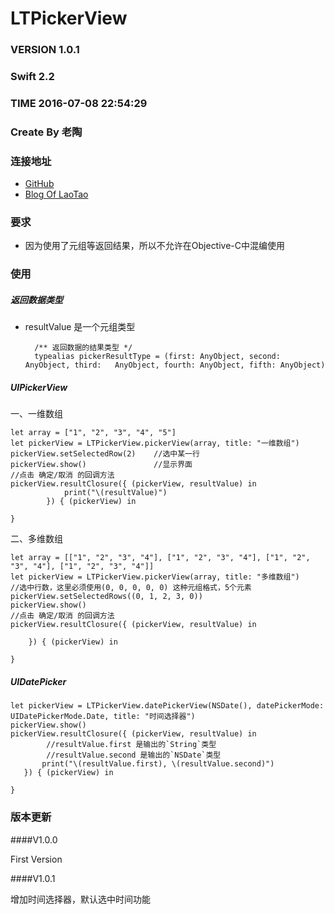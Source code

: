 # LTPickerView

### VERSION 1.0.1
### Swift 2.2
### TIME 2016-07-08 22:54:29
### Create By 老陶

### 连接地址
 * [GitHub](https://github.com/beyond521t/)
 * [Blog Of LaoTao](http://blog.devtao.com/2016/07/08/swift-LTPickerView/)
 
### 要求
*	因为使用了元组等返回结果，所以不允许在Objective-C中混编使用
 
### 使用
	
##### 返回数据类型

* resultValue 是一个元组类型
	
		/** 返回数据的结果类型 */
		typealias pickerResultType = (first: AnyObject, second: AnyObject, third: 	AnyObject, fourth: AnyObject, fifth: AnyObject)
	
		

##### UIPickerView

一、一维数组

	let array = ["1", "2", "3", "4", "5"]
    let pickerView = LTPickerView.pickerView(array, title: "一维数组")
    pickerView.setSelectedRow(2)	//选中某一行
    pickerView.show()				//显示界面
    //点击 确定/取消 的回调方法
    pickerView.resultClosure({ (pickerView, resultValue) in
                print("\(resultValue)")
            }) { (pickerView) in
                
    }

二、多维数组

	let array = [["1", "2", "3", "4"], ["1", "2", "3", "4"], ["1", "2", "3", "4"], ["1", "2", "3", "4"]]
    let pickerView = LTPickerView.pickerView(array, title: "多维数组")
    //选中行数，这里必须使用(0, 0, 0, 0, 0) 这种元组格式，5个元素
    pickerView.setSelectedRows((0, 1, 2, 3, 0))
    pickerView.show()
    //点击 确定/取消 的回调方法
    pickerView.resultClosure({ (pickerView, resultValue) in
           
        }) { (pickerView) in
            
    }    
        
##### UIDatePicker

	let pickerView = LTPickerView.datePickerView(NSDate(), datePickerMode: UIDatePickerMode.Date, title: "时间选择器")
   	pickerView.show()
   	pickerView.resultClosure({ (pickerView, resultValue) in
   			//resultValue.first 是输出的`String`类型
   			//resultValue.second 是输出的`NSDate`类型
           print("\(resultValue.first), \(resultValue.second)")
       }) { (pickerView) in
           
   	}
   	
### 版本更新
####V1.0.0

First Version
	
####V1.0.1

增加时间选择器，默认选中时间功能
	